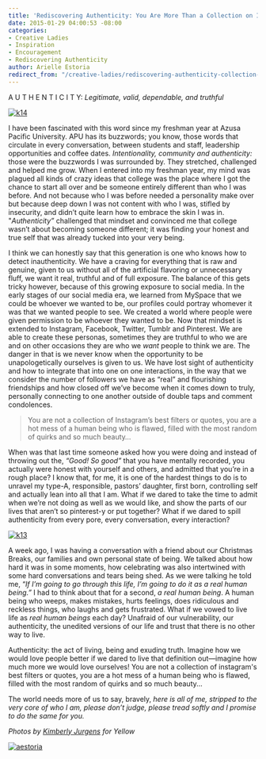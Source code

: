 ```yaml
---
title: 'Rediscovering Authenticity: You Are More Than a Collection on Instagram'
date: 2015-01-29 04:00:53 -08:00
categories:
- Creative Ladies
- Inspiration
- Encouragement
- Rediscovering Authenticity
author: Arielle Estoria
redirect_from: "/creative-ladies/rediscovering-authenticity-collection-instagram/"
---
```


A U T H E N T I C I T Y: _Legitimate, valid, dependable, and truthful_

[![k14](https://yellow-blog-images.imgix.net/2015/01/k14.jpg)](https://yellow-blog-images.imgix.net/2015/01/k14.jpg)

I have been fascinated with this word since my freshman year at Azusa Pacific University. APU has its buzzwords; you know, those words that circulate in every conversation, between students and staff, leadership opportunities and coffee dates. _Intentionality, community and authenticity:_ those were the buzzwords I was surrounded by. They stretched, challenged and helped me grow. When I entered into my freshman year, my mind was plagued all kinds of crazy ideas that college was the place where I got the chance to start all over and be someone entirely different than who I was before. And not because who I was before needed a personality make over but because deep down I was not content with who I was, stifled by insecurity, and didn’t quite learn how to embrace the skin I was in. "_Authenticity”_ challenged that mindset and convinced me that college wasn’t about becoming someone different; it was finding your honest and true self that was already tucked into your very being.

I think we can honestly say that this generation is one who knows how to detect inauthenticity. We have a craving for everything that is raw and genuine, given to us without all of the artificial flavoring or unnecessary fluff, we want it real, truthful and of full exposure. The balance of this gets tricky however, because of this growing exposure to social media. In the early stages of our social media era, we learned from MySpace that we could be whoever we wanted to be, our profiles could portray whomever it was that we wanted people to see. We created a world where people were given permission to be whoever they wanted to be. Now that mindset is extended to Instagram, Facebook, Twitter, Tumblr and Pinterest. We are able to create these personas, sometimes they are truthful to who we are and on other occasions they are who we _want_ people to think we are. The danger in that is we never know when the opportunity to be unapologetically ourselves is given to us. We have lost sight of authenticity and how to integrate that into one on one interactions, in the way that we consider the number of followers we have as “real” and flourishing friendships and how closed off we’ve become when it comes down to truly, personally connecting to one another outside of double taps and comment condolences.

> You are not a collection of Instagram’s best filters or quotes, you are a hot mess of a human being who is flawed, filled with the most random of quirks and so much beauty…

When was that last time someone asked how you were doing and instead of throwing out the, _“Good! So good”_ that you have mentally recorded, you actually were honest with yourself and others, and admitted that you’re in a rough place? I know that, for me, it is one of the hardest things to do is to unravel my type-A, responsible, pastors’ daughter, first born, controlling self and actually lean into all that I am. What if we dared to take the time to admit when we’re not doing as well as we would like, and show the parts of our lives that aren’t so pinterest-y or put together? What if we dared to spill authenticity from every pore, every conversation, every interaction?

[![k13](https://yellow-blog-images.imgix.net/2015/01/k13.jpg)](https://yellow-blog-images.imgix.net/2015/01/k13.jpg)

A week ago, I was having a conversation with a friend about our Christmas Breaks, our families and own personal state of being. We talked about how hard it was in some moments, how celebrating was also intertwined with some hard conversations and tears being shed. As we were talking he told me, “_If I’m going to go through this life, I’m going to do it as a real human being.”_ I had to think about that for a second, _a real human being_. A human being who weeps, makes mistakes, hurts feelings, does ridiculous and reckless things, who laughs and gets frustrated. What if we vowed to live life as _real human beings_ each day? Unafraid of our vulnerability, our authenticity, the unedited versions of our life and trust that there is no other way to live.

Authenticity: the act of living, being and exuding truth. Imagine how we would love people better if we dared to live that definition out—imagine how much more we would love ourselves! You are not a collection of instagram's best filters or quotes, you are a hot mess of a human being who is flawed, filled with the most random of quirks and so much beauty...

The world needs more of us to say, bravely, _here is all of me, stripped to the very core of who I am, please don’t judge, please tread softly and I promise to do the same for you._

_Photos by [Kimberly Jurgens](http://eclecticstateofmind.com/) for Yellow_

[![aestoria](https://yellow-blog-images.imgix.net/2015/02/aestoria.jpg)](http://chroniclesofalioness.com/)

